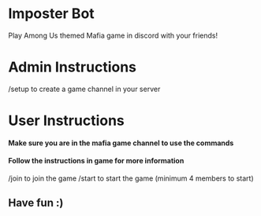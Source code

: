 # Imposter Bot
Play Among Us themed Mafia game in discord with your friends!

# Admin Instructions
/setup to create a game channel in your server  

# User Instructions
#### Make sure you are in the mafia game channel to use the commands  
#### Follow the instructions in game for more information  

/join to join the game
/start to start the game (minimum 4 members to start)

## Have fun :)